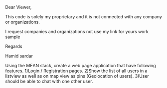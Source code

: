 Dear Viewer,

This code is solely my proprietary and it is not connected with any company or organizations.

I request companies and organizations not use my link for yours work sample

Regards

Hamid sardar

Using the MEAN stack, create a web page application that have following features.
1)Login / Registration pages.
2)Show the list of all users in a listview as well as on map view as pins (Geolocation of users).
3)User should be able to chat with one other user. 

